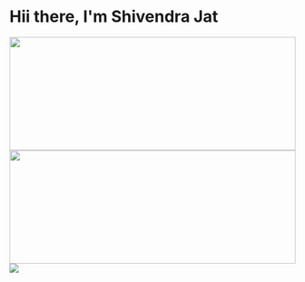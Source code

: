 # Hii there, I'm Shivendra Jat
<img height="200" width="100%" src="https://github-readme-stats.vercel.app/api?username=SHIVENDRA8004&show_icons=true&theme=radical" />
<img height="200" width="100%"  src="https://github-readme-stats.vercel.app/api/top-langs/?username=SHIVENDRA8004&layout=compact" />
<img src="https://img.shields.io/badge/Brave-FB542B?style=for-the-badge&logo=Brave&logoColor=white" />
